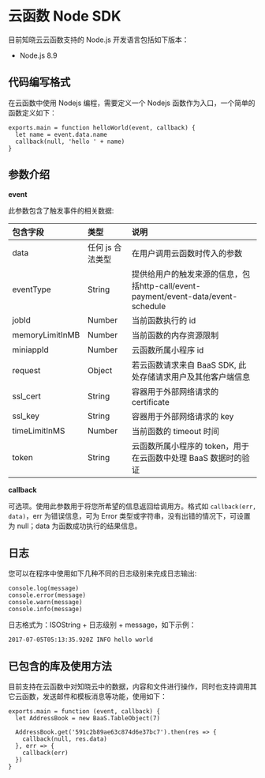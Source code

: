 # 云函数 Node SDK

目前知晓云云函数支持的 Node.js 开发语言包括如下版本：
- Node.js 8.9


## 代码编写格式

在云函数中使用 Nodejs 编程，需要定义一个 Nodejs 函数作为入口，一个简单的函数定义如下：

```
exports.main = function helloWorld(event, callback) {
  let name = event.data.name
  callback(null, 'hello ' + name)
}
```

## 参数介绍

**event**

此参数包含了触发事件的相关数据:

| 包含字段         | 类型            | 说明 |
| :-------------- | :------------- | :-- |
| data            | 任何 js 合法类型 | 在用户调用云函数时传入的参数 |
| eventType       | String         | 提供给用户的触发来源的信息，包括http-call/event-payment/event-data/event-schedule |
| jobId           | Number         | 当前函数执行的 id |
| memoryLimitInMB | Number         | 当前函数的内存资源限制 |
| miniappId       | Number         | 云函数所属小程序 id |
| request         | Object         | 若云函数请求来自 BaaS SDK, 此处存储请求用户及其他客户端信息 |
| ssl_cert        | String         | 容器用于外部网络请求的 certificate |
| ssl_key         | String         | 容器用于外部网络请求的 key |
| timeLimitInMS   | Number         | 当前函数的 timeout 时间 |
| token           | String         | 云函数所属小程序的 token，用于在云函数中处理 BaaS 数据时的验证 |


**callback**

可选项。使用此参数用于将您所希望的信息返回给调用方。格式如 `callback(err, data)`，err 为错误信息，可为 Error 类型或字符串，没有出错的情况下，可设置为 null；data 为函数成功执行的结果信息。


## 日志
您可以在程序中使用如下几种不同的日志级别来完成日志输出:

```
console.log(message)
console.error(message)
console.warn(message)
console.info(message)
```

日志格式为：ISOString + 日志级别 + message，如下示例：

```
2017-07-05T05:13:35.920Z INFO hello world
```

## 已包含的库及使用方法

目前支持在云函数中对知晓云中的数据，内容和文件进行操作，同时也支持调用其它云函数，发送邮件和模板消息等功能，使用如下：

```
exports.main = function (event, callback) {
  let AddressBook = new BaaS.TableObject(7)

  AddressBook.get('591c2b89ae63c874d6e37bc7').then(res => {
    callback(null, res.data)
  }, err => {
    callback(err)
  })
}
```